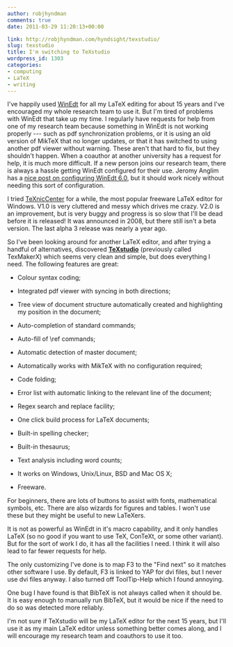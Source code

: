 ```yaml
---
author: robjhyndman
comments: true
date: 2011-03-29 11:20:13+00:00

link: http://robjhyndman.com/hyndsight/texstudio/
slug: texstudio
title: I'm switching to TeXstudio
wordpress_id: 1303
categories:
- computing
- LaTeX
- writing
---
```


I've happily used [WinEdt](http://www.winedt.com) for all my LaTeX editing for about 15 years and I've encouraged my whole research team to use it. But I'm tired of problems with WinEdt that take up my time.<!-- more --> I regularly have requests for help from one of my research team because something in WinEdt is not working properly --- such as pdf synchronization problems, or it is using an old version of MikTeX that no longer updates, or that it has switched to using another pdf viewer without warning. These aren't that hard to fix, but they shouldn't happen. When a coauthor at another university has a request for help, it is much more difficult. If a new person joins our research team, there is always a hassle getting WinEdt configured for their use. Jeromy Anglim has a [nice post on configuring WinEdt 6.0](http://jeromyanglim.blogspot.com/2010/04/winedt-60-for-latex-features.html), but it should work nicely without needing this sort of configuration.

I tried [TeXnicCenter](http://www.texniccenter.org/) for a while, the most popular freeware LaTeX editor for Windows. V1.0 is very cluttered and messy which drives me crazy. V2.0 is an improvement, but is very buggy and progress is so slow that I'll be dead before it is released! It was announced in 2008, but there still isn't a beta version. The last alpha 3 release was nearly a year ago.

So I've been looking around for another LaTeX editor, and after trying a handful of alternatives, discovered **[TeXstudio](http://texstudio.sourceforge.net/)** (previously called TexMakerX) which seems very clean and simple, but does everything I need. The following features are great:



	
  * Colour syntax coding;

	
  * Integrated pdf viewer with syncing in both directions;

	
  * Tree view of document structure automatically created and highlighting my position in the document;

	
  * Auto-completion of standard commands;

	
  * Auto-fill of \ref commands;

	
  * Automatic detection of master document;

	
  * Automatically works with MikTeX with no configuration required;

	
  * Code folding;

	
  * Error list with automatic linking to the relevant line of the document;

	
  * Regex search and replace facility;

	
  * One click build process for LaTeX documents;

	
  * Built-in spelling checker;

	
  * Built-in thesaurus;

	
  * Text analysis including word counts;

	
  * It works on Windows, Unix/Linux, BSD and Mac OS X;

	
  * Freeware.


For beginners, there are lots of buttons to assist with fonts, mathematical symbols, etc. There are also wizards for figures and tables. I won't use these but they might be useful to new LaTeXers.

It is not as powerful as WinEdt in it's macro capability, and it only handles LaTeX (so no good if you want to use TeX, ConTeXt, or some other variant). But for the sort of work I do, it has all the facilities I need. I think it will also lead to far fewer requests for help.

The only customizing I've done is to map F3 to the "Find next" so it matches other software I use. By default, F3 is linked to YAP for dvi files, but I never use dvi files anyway. I also turned off ToolTip-Help which I found annoying.

One bug I have found is that BibTeX is not always called when it should be. It is easy enough to manually run BibTeX, but it would be nice if the need to do so was detected more reliably.

I'm not sure if TeXstudio will be my LaTeX editor for the next 15 years, but I'll use it as my main LaTeX editor unless something better comes along, and I will encourage my research team and coauthors to use it too.
